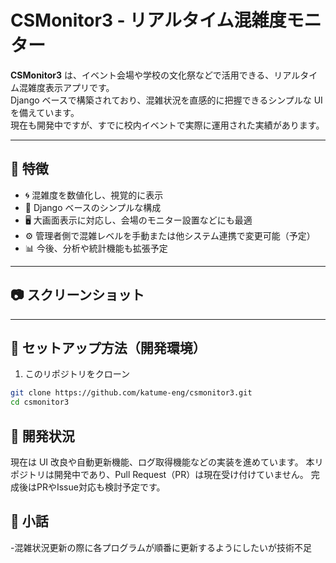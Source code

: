 # CSMonitor3 - リアルタイム混雑度モニター

**CSMonitor3** は、イベント会場や学校の文化祭などで活用できる、リアルタイム混雑度表示アプリです。  
Django ベースで構築されており、混雑状況を直感的に把握できるシンプルな UI を備えています。  
現在も開発中ですが、すでに校内イベントで実際に運用された実績があります。

---

## 🌟 特徴

- 🌀 混雑度を数値化し、視覚的に表示
- 🧩 Django ベースのシンプルな構成
- 🖥️ 大画面表示に対応し、会場のモニター設置などにも最適
- ⚙️ 管理者側で混雑レベルを手動または他システム連携で変更可能（予定）
- 📊 今後、分析や統計機能も拡張予定

---

## 📷 スクリーンショット

---

## 🚀 セットアップ方法（開発環境）

1. このリポジトリをクローン

```bash
git clone https://github.com/katume-eng/csmonitor3.git
cd csmonitor3
```
## 🧪 開発状況
現在は UI 改良や自動更新機能、ログ取得機能などの実装を進めています。
本リポジトリは開発中であり、Pull Request（PR）は現在受け付けていません。
完成後はPRやIssue対応も検討予定です。

## 💭 小話
-混雑状況更新の際に各プログラムが順番に更新するようにしたいが技術不足
